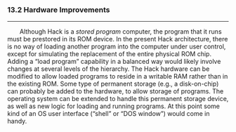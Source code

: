 ### 13.2 Hardware Improvements
---



&emsp;&emsp;Although Hack is a <em>stored program</em> computer, the program that it runs must be prestored in its ROM device. In the present Hack architecture, there is no way of loading another program into the computer under user control, except for simulating the replacement of the entire physical ROM chip. Adding a “load program” capability in a balanced way would likely involve changes at several levels of the hierarchy. The Hack hardware can be modified to allow loaded programs to reside in a writable RAM rather than in the existing ROM. Some type of permanent storage (e.g., a disk-on-chip) can probably be added to the hardware, to allow storage of programs. The operating system can be extended to handle this permanent storage device, as well as new logic for loading and running programs. At this point some kind of an OS user interface (“shell” or “DOS window”) would come in handy.
